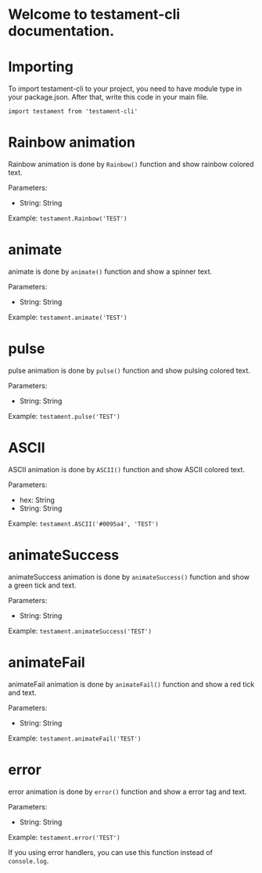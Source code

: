 # Welcome to testament-cli documentation.

# Importing

To import testament-cli to your project, you need to have module type in your package.json. After that, write this code in your main file.

`import testament from 'testament-cli'`

# Rainbow animation

Rainbow animation is done by `Rainbow()` function and show rainbow colored text.

Parameters:
  - String: String

Example:
`testament.Rainbow('TEST')`

# animate

animate is done by `animate()` function and show a spinner text.

Parameters:
  - String: String

Example:
`testament.animate('TEST')`

# pulse

pulse animation is done by `pulse()` function and show pulsing colored text.

Parameters:
  - String: String

Example:
`testament.pulse('TEST')`

# ASCII

ASCII animation is done by `ASCII()` function and show ASCII colored text.

Parameters:
  - hex: String
  - String: String

Example:
`testament.ASCII('#0095a4', 'TEST')`

# animateSuccess

animateSuccess animation is done by `animateSuccess()` function and show a green tick and text.

Parameters:
  - String: String

Example:
`testament.animateSuccess('TEST')`


# animateFail

animateFail animation is done by `animateFail()` function and show a red tick and text.

Parameters:
  - String: String

Example:
`testament.animateFail('TEST')`


# error

error animation is done by `error()` function and show a error tag and text.

Parameters:
  - String: String

Example:
`testament.error('TEST')`

If you using error handlers, you can use this function instead of `console.log`.
